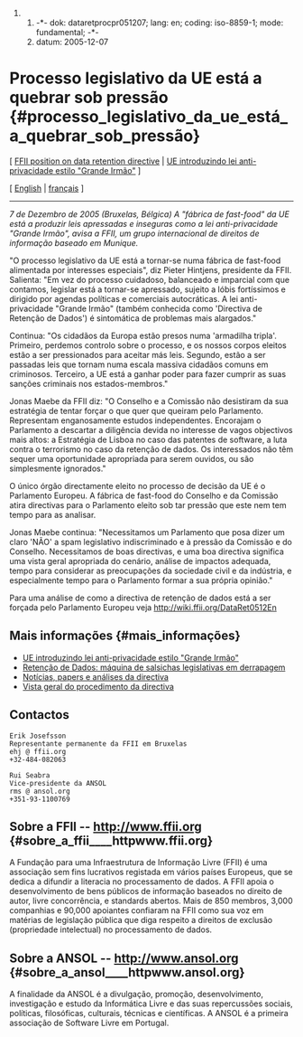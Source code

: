 1.  1.  -\*- dok: dataretprocpr051207; lang: en; coding: iso-8859-1;
        mode: fundamental; -\*-
    2.  datum: 2005-12-07

# Processo legislativo da UE está a quebrar sob pressão {#processo_legislativo_da_ue_está_a_quebrar_sob_pressão}

\[ [ FFII position on data retention
directive](DataRet0512En "wikilink") \| [ UE introduzindo lei
anti-privacidade estilo \"Grande Irmão\"](DataRetPr051205Pt "wikilink")
\]

\[ [ English](DataRetProcPr051207En "wikilink") \| [
français](DataRetProcPr051207Fr "wikilink") \]

------------------------------------------------------------------------

*7 de Dezembro de 2005 (Bruxelas, Bélgica) A \"fábrica de fast-food\" da
UE está a produzir leis apressadas e inseguras como a lei
anti-privacidade \"Grande Irmão\", avisa a FFII, um grupo internacional
de direitos de informação baseado em Munique.*

\"O processo legislativo da UE está a tornar-se numa fábrica de
fast-food alimentada por interesses especiais\", diz Pieter Hintjens,
presidente da FFII. Salienta: \"Em vez do processo cuidadoso, balanceado
e imparcial com que contamos, legislar está a tornar-se apressado,
sujeito a lóbis fortíssimos e dirigido por agendas políticas e
comerciais autocráticas. A lei anti-privacidade \"Grande Irmão\" (também
conhecida como \'Directiva de Retenção de Dados\') é sintomática de
problemas mais alargados.\"

Continua: \"Os cidadãos da Europa estão presos numa \'armadilha
tripla\'. Primeiro, perdemos controlo sobre o processo, e os nossos
corpos eleitos estão a ser pressionados para aceitar más leis. Segundo,
estão a ser passadas leis que tornam numa escala massiva cidadãos comuns
em criminosos. Terceiro, a UE está a ganhar poder para fazer cumprir as
suas sanções criminais nos estados-membros.\"

Jonas Maebe da FFII diz: \"O Conselho e a Comissão não desistiram da sua
estratégia de tentar forçar o que quer que queiram pelo Parlamento.
Representam enganosamente estudos independentes. Encorajam o Parlamento
a descartar a diligência devida no interesse de vagos objectivos mais
altos: a Estratégia de Lisboa no caso das patentes de software, a luta
contra o terrorismo no caso da retenção de dados. Os interessados não
têm sequer uma oportunidade apropriada para serem ouvidos, ou são
simplesmente ignorados.\"

O único órgão directamente eleito no processo de decisão da UE é o
Parlamento Europeu. A fábrica de fast-food do Conselho e da Comissão
atira directivas para o Parlamento eleito sob tar pressão que este nem
tem tempo para as analisar.

Jonas Maebe continua: \"Necessitamos um Parlamento que posa dizer um
claro \'NÃO\' a spam legislativo indiscriminado e à pressão da Comissão
e do Conselho. Necessitamos de boas directivas, e uma boa directiva
significa uma vista geral apropriada do cenário, análise de impactos
adequada, tempo para considerar as preocupações da sociedade civil e da
indústria, e especialmente tempo para o Parlamento formar a sua própria
opinião.\"

Para uma análise de como a directiva de retenção de dados está a ser
forçada pelo Parlamento Europeu veja
<http://wiki.ffii.org/DataRet0512En>

## Mais informações {#mais_informações}

-   [ UE introduzindo lei anti-privacidade estilo \"Grande
    Irmão\"](DataRetPr051205Pt "wikilink")
-   [ Retenção de Dados: máquina de salsichas legislativas em
    derrapagem](DataRet0512En "wikilink")
-   [Notícias, papers e análises da
    directiva](http://wiki.dataretentionisnosolution.com "wikilink")
-   [Vista geral do procedimento da
    directiva](http://www.europarl.eu.int/oeil/file.jsp?id=5275032 "wikilink")

## Contactos

`Erik Josefsson`\
`Representante permanente da FFII em Bruxelas`\
`ehj @ ffii.org`\
`+32-484-082063`

`Rui Seabra`\
`Vice-presidente da ANSOL`\
`rms @ ansol.org`\
`+351-93-1100769`

## Sobre a FFII \-- <http://www.ffii.org> {#sobre_a_ffii____httpwww.ffii.org}

A Fundação para uma Infraestrutura de Informação Livre (FFII) é uma
associação sem fins lucrativos registada em vários países Europeus, que
se dedica a difundir a literacia no processamento de dados. A FFII apoia
o desenvolvimento de bens públicos de informação baseados no direito de
autor, livre concorrência, e standards abertos. Mais de 850 membros,
3,000 companhias e 90,000 apoiantes confiaram na FFII como sua voz em
matérias de legislação pública que diga respeito a direitos de exclusão
(propriedade intelectual) no processamento de dados.

## Sobre a ANSOL \-- <http://www.ansol.org> {#sobre_a_ansol____httpwww.ansol.org}

A finalidade da ANSOL é a divulgação, promoção, desenvolvimento,
investigação e estudo da Informática Livre e das suas repercussões
sociais, políticas, filosóficas, culturais, técnicas e científicas. A
ANSOL é a primeira associação de Software Livre em Portugal.
